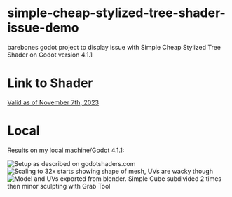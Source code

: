# simple-cheap-stylized-tree-shader-issue-demo
barebones godot project to display issue with Simple Cheap Stylized Tree Shader on Godot version 4.1.1

# Link to Shader

[Valid as of November 7th, 2023](https://godotshaders.com/shader/simple-cheap-stylized-tree-shader/)

# Local

Results on my local machine/Godot 4.1.1:

![Setup as described on godotshaders.com](../my_local_results/1x_scaling.png)
![Scaling to 32x starts showing shape of mesh, UVs are wacky though](../my_local_results/32x_scaling.png)
![Model and UVs exported from blender. Simple Cube subdivided 2 times then minor sculpting with Grab Tool](../my_local_results/model_and_UVs.png)

